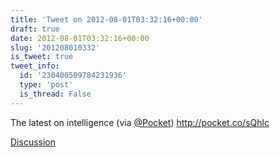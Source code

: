```yaml
---
title: 'Tweet on 2012-08-01T03:32:16+00:00'
draft: true
date: 2012-08-01T03:32:16+00:00
slug: '201208010332'
is_tweet: true
tweet_info:
  id: '230400509784231936'
  type: 'post'
  is_thread: False
---
```




The latest on intelligence (via [@Pocket](https://x.com/Pocket)) <http://pocket.co/sQhlc>

[Discussion](https://x.com/sytelus/status/230400509784231936)
